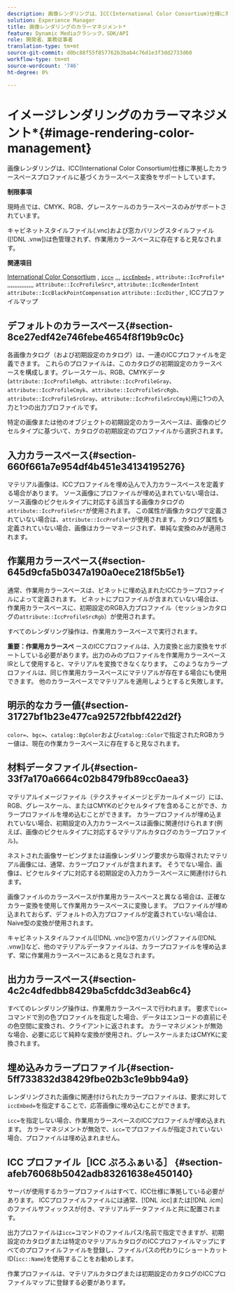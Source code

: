 ```yaml
---
description: 画像レンダリングは、ICC(International Color Consortium)仕様に準拠したカラースペースプロファイルに基づくカラースペース変換をサポートしています。
solution: Experience Manager
title: 画像レンダリングのカラーマネジメント*
feature: Dynamic Mediaクラシック，SDK/API
role: 開発者、業務従事者
translation-type: tm+mt
source-git-commit: d0bc88f55f857762b3bab4c76d1e3f3dd2733d60
workflow-type: tm+mt
source-wordcount: '746'
ht-degree: 0%

---
```



# イメージレンダリングのカラーマネジメント*{#image-rendering-color-management}

画像レンダリングは、ICC(International Color Consortium)仕様に準拠したカラースペースプロファイルに基づくカラースペース変換をサポートしています。

**制限事項**

現時点では、CMYK、RGB、グレースケールのカラースペースのみがサポートされています。

キャビネットスタイルファイル(.vnc)および窓カバリングスタイルファイル([!DNL .vnw])は色管理されず、作業用カラースペースに存在すると見なされます。

**関連項目**

[International Color Consortium](http://www.color.org/index.xalter) , [ `icc=`](../../../../../ir-api/http-protocol/image-rendering-api-ref/c-ir-http-protocol-ref/c-ir-http-protocol-command-reference/r-ir-icc.md#reference-86a2fff3cef24982ad2063d977a16e06) ,,, [ `iccEmbed=`](../../../../../ir-api/http-protocol/image-rendering-api-ref/c-ir-http-protocol-ref/c-ir-http-protocol-command-reference/r-ir-iccembed.md#reference-47a433138c7c4b29b9b29871b2491a7f) , `attribute::IccProfile*` ,,,,,,,,,,,,,,,  `attribute::IccProfileSrc*`,  `attribute::IccRenderIntent`  `attribute::IccBlackPointCompensation`  `attribute::IccDither` , ICCプロファイルマップ

## デフォルトのカラースペース{#section-8ce27edf42e746febe4654f8f19b9c0c}

各画像カタログ（および初期設定のカタログ）は、一連のICCプロファイルを定義できます。 これらのプロファイルは、このカタログの初期設定のカラースペースを構成します。グレースケール、RGB、CMYKデータ(`attribute::IccProfileRgb`、`attribute::IccProfileGray`、`attribute::IccProfileCmyk`、`attribute::IccProfileSrcRgb`、`attribute::IccProfileSrcGray`、`attribute::IccProfileSrcCmyk`)用に1つの入力と1つの出力プロファイルです。

特定の画像または他のオブジェクトの初期設定のカラースペースは、画像のピクセルタイプに基づいて、カタログの初期設定のプロファイルから選択されます。

## 入力カラースペース{#section-660f661a7e954df4b451e34134195276}

マテリアル画像は、ICCプロファイルを埋め込んで入力カラースペースを定義する場合があります。 ソース画像にプロファイルが埋め込まれていない場合は、ソース画像のピクセルタイプに対応する該当する画像カタログの`attribute::IccProfileSrc*`が使用されます。 この属性が画像カタログで定義されていない場合は、`attribute::IccProfile*`が使用されます。 カタログ属性も定義されていない場合、画像はカラーマネージされず、単純な変換のみが適用されます。

## 作業用カラースペース{#section-645d9cfa5b0347a190a0ece218f5b5e1}

通常、作業用カラースペースは、ビネットに埋め込まれたICCカラープロファイルによって定義されます。 ビネットにプロファイルが含まれていない場合は、作業用カラースペースに、初期設定のRGB入力プロファイル（セッションカタログの`attribute::IccProfileSrcRgb`）が使用されます。

すべてのレンダリング操作は、作業用カラースペースで実行されます。

**重要：作業用カラースペ** ースのICCプロファイルは、入力変換と出力変換をサポートしている必要があります。出力のみのプロファイルを作業用カラースペースIRとして使用すると、マテリアルを変換できなくなります。 このようなカラープロファイルは、同じ作業用カラースペースにマテリアルが存在する場合にも使用できます。 他のカラースペースでマテリアルを適用しようとすると失敗します。

## 明示的なカラー値{#section-31727bf1b23e477ca92572fbbf422d2f}

`color=`、`bgc=`、`catalog::BgColor`および`catalog::Color`で指定されたRGBカラー値は、現在の作業カラースペースに存在すると見なされます。

## 材料データファイル{#section-33f7a170a6664c02b8479fb89cc0aea3}

マテリアルイメージファイル（テクスチャイメージとデカールイメージ）には、RGB、グレースケール、またはCMYKのピクセルタイプを含めることができ、カラープロファイルを埋め込むことができます。 カラープロファイルが埋め込まれていない場合、初期設定の入力カラースペースは画像に関連付けられます(例えば、画像のピクセルタイプに対応するマテリアルカタログのカラープロファイル)。

ネストされた画像サービングまたは画像レンダリング要求から取得されたマテリアル画像には、通常、カラープロファイルが含まれます。 そうでない場合、画像は、ピクセルタイプに対応する初期設定の入力カラースペースに関連付けられます。

画像ファイルのカラースペースが作業用カラースペースと異なる場合は、正確なカラー変換を使用して作業用カラースペースに変換します。 プロファイルが埋め込まれておらず、デフォルトの入力プロファイルが定義されていない場合は、Naive型の変換が使用されます。

キャビネットスタイルファイル([!DNL .vnc])や窓カバリングファイル([!DNL .vnw])など、他のマテリアルデータファイルは、カラープロファイルを埋め込まず、常に作業用カラースペースにあると見なされます。

## 出力カラースペース{#section-4c2c4dfedbb8429ba5cfddc3d3eab6c4}

すべてのレンダリング操作は、作業用カラースペースで行われます。 要求で`icc=`コマンドで別の色プロファイルを指定した場合、データはエンコードの直前にその色空間に変換され、クライアントに返されます。 カラーマネジメントが無効な場合、必要に応じて純粋な変換が使用され、グレースケールまたはCMYKに変換されます。

## 埋め込みカラープロファイル{#section-5ff733832d38429fbe02b3c1e9bb94a9}

レンダリングされた画像に関連付けられたカラープロファイルは、要求に対して`iccEmbed=`を指定することで、応答画像に埋め込むことができます。

`icc=`を指定しない場合、作業用カラースペースのICCプロファイルが埋め込まれます。 カラーマネジメントが無効で、`icc=`でプロファイルが指定されていない場合、プロファイルは埋め込まれません。

## ICC プロファイル［ICC ぷろふぁいる］ {#section-afeb76068b5042adb83261638e450140}

サーバが使用するカラープロファイルはすべて、ICC仕様に準拠している必要があります。 ICCプロファイルファイルには通常、[!DNL .icc]または[!DNL .icm]のファイルサフィックスが付き、マテリアルデータファイルと共に配置されます。

出力プロファイルは`icc=`コマンドのファイルパス/名前で指定できますが、初期設定のカタログまたは特定のマテリアルカタログのICCプロファイルマップにすべてのプロファイルファイルを登録し、ファイルパスの代わりにショートカットID(`icc::Name`)を使用することをお勧めします。

作業プロファイルは、マテリアルカタログまたは初期設定のカタログのICCプロファイルマップに登録する必要があります。
